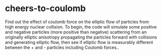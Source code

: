 # cheers-to-coulomb
Find out the effect of coulomb force on the elliptic flow of particles from high energy nuclear collision. 
To begin, the code will simulate some positive and negative particles (more positive than negative) scattering from an originally elliptic anisotropy propagating the particles forward with collisions and generating elliptic flow, then see if elliptic flow is measurably different between the + and - particles including Coulomb forces..
